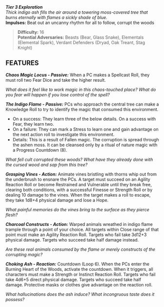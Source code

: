 ***Tier 3 Exploration***  
*Thick indigo ash fills the air around a towering moss-covered tree that burns eternally with flames a sickly shade of blue.*  
**Impulses:** Beat out an uncanny rhythm for all to follow, corrupt the woods

> **Difficulty:** 16  
> **Potential Adversaries:** Beasts (Bear, Glass Snake), Elementals (Elemental Spark), Verdant Defenders (Dryad, Oak Treant, Stag Knight)

## FEATURES

***Chaos Magic Locus - Passive:*** When a PC makes a Spellcast Roll, they must roll two Fear Dice and take the higher result.

  *What does it feel like to work magic in this chaos-touched place? What do you fear will happen if you lose control of the spell?*

***The Indigo Flame - Passive:*** PCs who approach the central tree can make a Knowledge Roll to try to identify the magic that consumed this environment.

  - On a success: They learn three of the below details. On a success with Fear, they learn two.
  - On a failure: They can mark a Stress to learn one and gain advantage on the next action roll to investigate this environment.
  - Details: This is a result of Fallen magic. The corruption is spread through the ashen moss. It can be cleansed only by a ritual of nature magic with a Progress Countdown (8).

  *What fell cult corrupted these woods? What have they already done with the cursed wood and sap from this tree?*

***Grasping Vines - Action:*** Animate vines bristling with thorns whip out from the underbrush to ensnare the PCs. A target must succeed on an Agility Reaction Roll or become Restrained and Vulnerable until they break free, clearing both conditions, with a successful Finesse or Strength Roll or by dealing 10 damage to the vines. When the target makes a roll to escape, they take 1d8+4 physical damage and lose a Hope.

  *What painful memories do the vines bring to the surface as they pierce flesh?*

***Charcoal Constructs - Action:*** Warped animals wreathed in indigo flame trample through a point of your choice. All targets within Close range of that point must make an Agility Reaction Roll. Targets who fail take 3d12+3 physical damage. Targets who succeed take half damage instead.

  *Are these real animals consumed by the flame or merely constructs of the corrupting magic?*

***Choking Ash - Reaction:*** Countdown (Loop 6). When the PCs enter the Burning Heart of the Woods, activate the countdown. When it triggers, all characters must make a Strength or Instinct Reaction Roll. Targets who fail take 4d6+5 direct physical damage. Targets who succeed take half damage. Protective masks or clothes give advantage on the reaction roll.

  *What hallucinations does the ash induce? What incongruous taste does it possess?*
